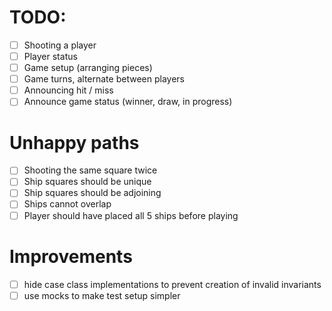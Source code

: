 # TODO:

- [ ] Shooting a player
- [ ] Player status
- [ ] Game setup (arranging pieces)
- [ ] Game turns, alternate between players
- [ ] Announcing hit / miss
- [ ] Announce game status (winner, draw, in progress)

# Unhappy paths

- [ ] Shooting the same square twice
- [ ] Ship squares should be unique
- [ ] Ship squares should be adjoining
- [ ] Ships cannot overlap
- [ ] Player should have placed all 5 ships before playing

# Improvements

- [ ] hide case class implementations to prevent creation of invalid invariants
- [ ] use mocks to make test setup simpler
